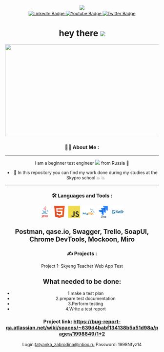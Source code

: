 <div id="header" align="center">
  <img src="https://media.giphy.com/media/M9gbBd9nbDrOTu1Mqx/giphy.gif" width="100"/>
  <div id="badges">
  <a href="your-linkedin-URL">
    <img src="https://img.shields.io/badge/LinkedIn-blue?style=for-the-badge&logo=linkedin&logoColor=white" alt="LinkedIn Badge"/>
  </a>
  <a href="your-youtube-URL">
    <img src="https://img.shields.io/badge/YouTube-red?style=for-the-badge&logo=youtube&logoColor=white" alt="Youtube Badge"/>
  </a>
  <a href="your-twitter-URL">
    <img src="https://img.shields.io/badge/Twitter-blue?style=for-the-badge&logo=twitter&logoColor=white" alt="Twitter Badge"/>
  </a>
  <h1>
  hey there
  <img src="https://media.giphy.com/media/hvRJCLFzcasrR4ia7z/giphy.gif" width="30px"/>
</h1>
<div align="center">
  <img src="https://media.giphy.com/media/dWesBcTLavkZuG35MI/giphy.gif" width="600" height="300"/>
  </div>

### :woman_technologist: About Me :
---
I am a beginner test engineer <img src="https://media.giphy.com/media/WUlplcMpOCEmTGBtBW/giphy.gif" width="30">  from Russia  :smiling_face_with_three_hearts:	

- :telescope: In this repository you can find my work done during my studies at the Skypro school :boom: :collision:

---

### :hammer_and_wrench: Languages and Tools :
<div>
  <img src="https://github.com/devicons/devicon/blob/master/icons/java/java-original-wordmark.svg" title="Java" alt="Java" width="40" height="40"/>&nbsp;
  <img src="https://github.com/devicons/devicon/blob/master/icons/html5/html5-original.svg" title="HTML5" alt="HTML" width="40" height="40"/>&nbsp;
  <img src="https://github.com/devicons/devicon/blob/master/icons/javascript/javascript-original.svg" title="JavaScript" alt="JavaScript" width="40" height="40"/>&nbsp;
  <img src="https://github.com/devicons/devicon/blob/master/icons/mysql/mysql-original-wordmark.svg" title="MySQL"  alt="MySQL" width="40" height="40"/>&nbsp;
  <img src="https://github.com/devicons/devicon/blob/master/icons/jira/jira-original-wordmark.svg" title="Jira"  alt="Jira" width="40" height="40"/>&nbsp;
  <img src="https://github.com/devicons/devicon/blob/master/icons/trello/trello-plain-wordmark.svg" title="trello" alt="trello"width="40" height="40"/>&nbsp;
</div>

Postman, qase.io, Swagger, Trello, SoapUI, Chrome DevTools, Mockoon, Miro
---

### :writing_hand: Projects :
Project 1: Skyeng Teacher Web App Test  

What needed to be done:
---
- 1.make a test plan
- 2.prepare test documentation
- 3.Perform testing
- 4.Write a test report

### Project link: https://bug-report-qa.atlassian.net/wiki/spaces/~639d4babf134138b5a51d98a/pages/1998849/1+2
Login:tatyanka_zabrodina@inbox.ru
Password: 1998Nfyz14
